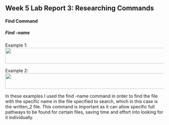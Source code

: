 ## Week 5 Lab Report 3: Researching Commands
#### Find Command

##### Find -name
Example 1: <br>
<img src="https://user-images.githubusercontent.com/122492769/218555734-b30046c4-0923-4bd1-84f0-1b50dcae2afa.png" width="620" height="50"> 

Example 2: <br>
<img src="https://user-images.githubusercontent.com/122492769/218555816-4fc542a1-de59-4050-9d66-e765268d7eff.png" width="620" height="50"> 

In these examples I used the find -name command in order to find the file with the specific name in the file specified to search, which in this case is the written_2 file. This command is important as it can allow specific full pathways to be found for certain files, saving time and effort into looking for it individually.
